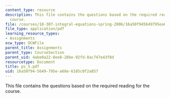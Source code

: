 ```yaml
---
content_type: resource
description: This file contains the questions based on the required reading for the
  course.
file: /courses/18-307-integral-equations-spring-2006/16a50f945649795ea68e6185c0f2a857_ps_5.pdf
file_type: application/pdf
learning_resource_types:
- Assignments
ocw_type: OCWFile
parent_title: Assignments
parent_type: CourseSection
parent_uid: 4abe0a22-8ee8-28be-92fd-8ac747e43f8d
resourcetype: Document
title: ps_5.pdf
uid: 16a50f94-5649-795e-a68e-6185c0f2a857
---
```

This file contains the questions based on the required reading for the course.

